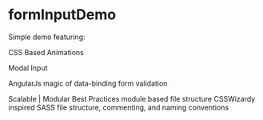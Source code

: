 formInputDemo
=============

Simple demo featuring:

  CSS Based Animations
  
  Modal Input
  
  AngularJs
    magic of data-binding
    form validation

  Scalable | Modular Best Practices
    module based file structure
    CSSWizardy inspired SASS file structure, commenting, and naming conventions
